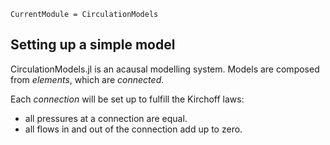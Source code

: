 ```@meta
CurrentModule = CirculationModels
```

## Setting up a simple model

CirculationModels.jl is an acausal modelling system. Models are composed from _elements_, which are _connected_.

Each _connection_ will be set up to fulfill the Kirchoff laws:

- all pressures at a connection are equal.
- all flows in and out of the connection add up to zero.
